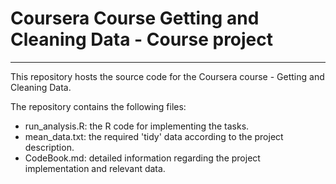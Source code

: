 # Coursera Course Getting and Cleaning Data - Course project
-----------
This repository hosts the source code for the Coursera course - Getting and Cleaning Data. 

The repository contains the following files: 

 - run_analysis.R: the R code for implementing the tasks. 
 - mean_data.txt: the required 'tidy' data according to the project description. 
 - CodeBook.md: detailed information regarding the project implementation and relevant data. 